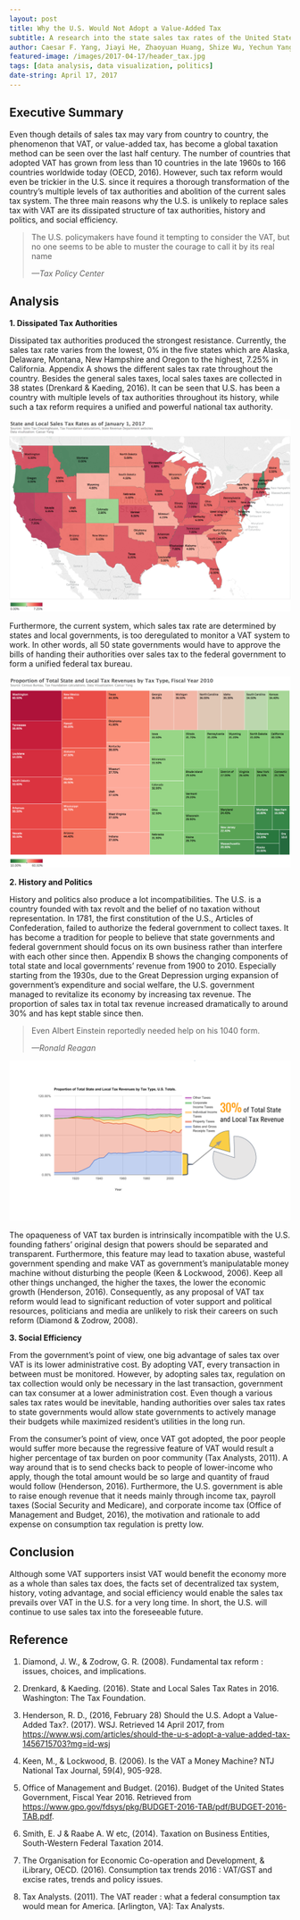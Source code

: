 ```yaml
---
layout: post
title: Why the U.S. Would Not Adopt a Value-Added Tax
subtitle: A research into the state sales tax rates of the United States.
author: Caesar F. Yang, Jiayi He, Zhaoyuan Huang, Shize Wu, Yechun Yang
featured-image: /images/2017-04-17/header_tax.jpg
tags: [data analysis, data visualization, politics]
date-string: April 17, 2017
---
```


Executive Summary
------------

Even though details of sales tax may vary from country to country, the phenomenon that VAT, or value-added tax,  has become a global taxation method can be seen over the last half century. The number of countries that adopted VAT has grown from less than 10 countries in the late 1960s to 166 countries worldwide today (OECD, 2016). However, such tax reform would even be trickier in the U.S. since it requires a thorough transformation of the country’s multiple levels of tax authorities and abolition of the current sales tax system. The three main reasons why the U.S. is unlikely to replace sales tax with VAT are its dissipated structure of tax authorities, history and politics, and social efficiency.

> The U.S. policymakers have found it tempting to consider the VAT, but no one seems to be able to muster 
> the courage to call it by its real name
>
> *—Tax Policy Center* 

Analysis
------------

**1. Dissipated Tax Authorities**
 
Dissipated tax authorities produced the strongest resistance. Currently, the sales tax rate varies from the lowest, 0% in the five states which are Alaska, Delaware, Montana, New Hampshire and Oregon to the highest, 7.25% in California. Appendix A shows the different sales tax rate throughout the country. Besides the general sales taxes,  local sales taxes are collected in 38 states (Drenkard & Kaeding, 2016). It can be seen that U.S. has been a country with multiple levels of tax authorities throughout its history, while such a tax reform requires a unified and powerful national tax authority. 

![png](/images/2017-04-17/states.png)

Furthermore, the current system, which sales tax rate are determined by states and local governments, is too deregulated to monitor a VAT system to work. In other words, all 50 state governments would have to approve the bills of handing their authorities over sales tax to the federal government to form a unified federal tax bureau.

![png](/images/2017-04-17/reliance.png)

**2. History and Politics**
 
History and politics also produce a lot incompatibilities. The U.S. is a country founded with tax revolt and the belief of no taxation without representation. In 1781, the first constitution of the U.S., Articles of Confederation, failed to authorize the federal government to collect taxes. It has become a tradition for people to believe that state governments and federal government should focus on its own business rather than interfere with each other since then. Appendix B shows the changing components of total state and local governments’ revenue from 1900 to 2010. Especially starting from the 1930s, due to the Great Depression urging expansion of government’s expenditure and social welfare, the U.S. government managed to revitalize its economy by increasing tax revenue. The proportion of sales tax in total tax revenue  increased dramatically to around 30% and has kept stable since then.

> Even Albert Einstein reportedly needed help on his 1040 form.
>
> *—Ronald Reagan* 

![png](/images/2017-04-17/history.png)

The opaqueness of VAT tax burden is intrinsically incompatible with the U.S. founding fathers’ original design that powers should be separated and transparent. Furthermore, this feature may lead to taxation abuse, wasteful government spending and make VAT as government’s manipulatable money machine without disturbing the people (Keen & Lockwood, 2006). Keep all other things unchanged, the higher the taxes, the lower the economic growth (Henderson, 2016). Consequently, as any proposal of VAT tax reform would lead to significant reduction of voter support and political resources, politicians and media are unlikely to risk their careers on such reform (Diamond & Zodrow, 2008). 

**3. Social Efficiency**

From the government’s point of view, one big advantage of sales tax over VAT is its lower administrative cost. By adopting VAT, every transaction in between must be monitored. However, by adopting sales tax, regulation on tax collection would only be necessary in the last transaction, government can tax consumer at a lower administration cost. Even though a various sales tax rates would be inevitable, handing authorities over sales tax rates to state governments would allow state governments to actively manage their budgets while maximized resident’s utilities in the long run.

From the consumer’s point of view, once VAT got adopted, the poor people would suffer more because the regressive feature of VAT would result a higher percentage of tax burden on poor community (Tax Analysts, 2011). A way around that is to send checks back to people of lower-income who apply, though the total amount would be so large and quantity of fraud would follow (Henderson, 2016). Furthermore, the U.S. government is able to raise enough revenue that it needs mainly through income tax, payroll taxes (Social Security and Medicare), and corporate income tax (Office of Management and Budget, 2016), the motivation and rationale to add expense on consumption tax regulation is pretty low.

Conclusion
------------

Although some VAT supporters insist VAT would benefit the economy more as a whole than sales tax does, the facts set of decentralized tax system, history, voting advantage, and social efficiency would enable the sales tax prevails over VAT in the U.S. for a very long time. In short, the U.S. will continue to use sales tax into the foreseeable future. 

Reference
------------

 1. Diamond, J. W., & Zodrow, G. R. (2008). Fundamental tax reform : issues, choices, and implications.
 
 2. Drenkard, & Kaeding. (2016). State and Local Sales Tax Rates in 2016. Washington: The Tax  Foundation.
 
 3. Henderson, R. D., (2016, February 28) Should the U.S. Adopt a Value-Added Tax?. (2017). WSJ. Retrieved 14 April 2017,       from https://www.wsj.com/articles/should-the-u-s-adopt-a-value-added-tax-1456715703?mg=id-wsj
 
 4. Keen, M., & Lockwood, B. (2006). Is the VAT a Money Machine? NTJ National Tax Journal, 59(4), 905-928.
 
 5. Office of Management and Budget. (2016). Budget of the United States Government, Fiscal Year 2016.  Retrieved from           https://www.gpo.gov/fdsys/pkg/BUDGET-2016-TAB/pdf/BUDGET-2016-TAB.pdf.
 
 6. Smith, E. J & Raabe A. W etc, (2014). Taxation on Business Entities, South-Western Federal Taxation 2014.
 
 7. The Organisation for Economic Co-operation and Development, & iLibrary, OECD. (2016). Consumption tax trends 2016 :         VAT/GST and excise rates, trends and policy issues.
 
 8. Tax Analysts. (2011). The VAT reader : what a federal consumption tax would mean for America. [Arlington, VA]: Tax           Analysts.
